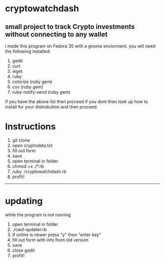 # cryptowatchdash
small project to track Crypto investments without connecting to any wallet
---
i made this program on Fedora 35 with a gnome enviorment. you will need the following installed:
1. gedit
2. curl
3. wget
4. ruby
5. colorize (ruby gem)
6. csv (ruby gem)
7. ruby-notify-send (ruby gem)


if you have the above list then proceed if you dont then look up how to install for your distrobution and then proceed.

# Instructions
1. git clone 
2. open cryptodata.txt
3. fill out form
4. save
5. open terminal in folder
6. chmod +x ./*.rb
7. ruby ./cryptowatchdash.rb
8. profit!


---
# updating
while the program is not running
1. open terminal in folder
2. ./cwd-updater.rb
3. if online is newer press "y" then "enter key"
4. fill out form with info from old version
5. save
6. close gedit
7. profit!

